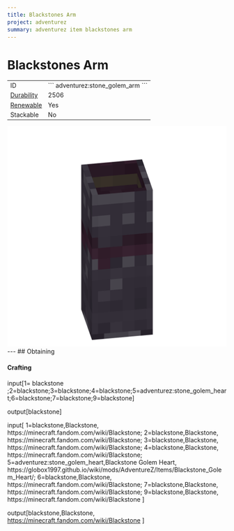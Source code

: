 ```yaml
---
title: Blackstones Arm
project: adventurez
summary: adventurez item blackstones arm
---
```

# Blackstones Arm
<div class="combi">
<div class="divthing">
<table class="tablething">
    <tbody>
        <tr>
            <td class="first-column">ID</td>
            <td class="second-column">
            ```
            adventurez:stone_golem_arm
            ```
            </td>
        </tr>
        <tr id="linear-top">
            <td class="first-column"><a href="https://minecraft.fandom.com/wiki/Durability" target="_blank">Durability</a></td>
            <td class="second-column">2506</td>
        </tr>
        <tr id="linear-top">
            <td class="first-column"><a href="https://minecraft.fandom.com/wiki/Renewable_resource" target="_blank">Renewable</a></td>
            <td class="second-column">Yes</td>
        </tr>
        <tr id="linear-top">
            <td class="first-column">Stackable</td>
            <td class="second-column">No</td>
        </tr>
    </tbody>
</table>
</div>
<div class="div-img-center">
<img src="../../../../assets/adventurez/items/blackstones_arm.png" loading="lazy" />
</div>
</div>
---
## Obtaining

#### Crafting

<div class="crafting-element" crafting-type="vanilla_crafting">
input[1= blackstone ;2=blackstone;3=blackstone;4=blackstone;5=adventurez:stone_golem_heart;6=blackstone;7=blackstone;9=blackstone]

output[blackstone]
</div>

<div class="crafting-element" crafting-type="vanilla_crafting">
input[
1=blackstone,Blackstone, https://minecraft.fandom.com/wiki/Blackstone; 
2=blackstone,Blackstone, https://minecraft.fandom.com/wiki/Blackstone; 
3=blackstone,Blackstone, https://minecraft.fandom.com/wiki/Blackstone; 
4=blackstone,Blackstone, https://minecraft.fandom.com/wiki/Blackstone; 
5=adventurez:stone_golem_heart,Blackstone Golem Heart, https://globox1997.github.io/wiki/mods/AdventureZ/Items/Blackstone_Golem_Heart/; 
6=blackstone,Blackstone, https://minecraft.fandom.com/wiki/Blackstone;  
7=blackstone,Blackstone, https://minecraft.fandom.com/wiki/Blackstone; 
9=blackstone,Blackstone, https://minecraft.fandom.com/wiki/Blackstone
]

output[blackstone,Blackstone, https://minecraft.fandom.com/wiki/Blackstone ]
